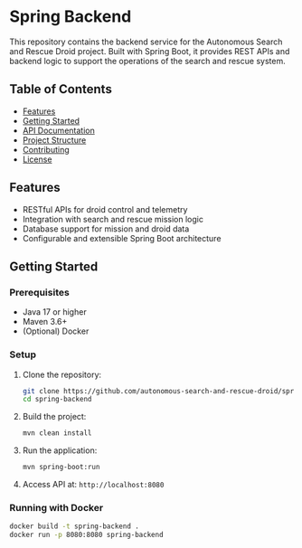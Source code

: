# Spring Backend

This repository contains the backend service for the Autonomous Search and Rescue Droid project. Built with Spring Boot, it provides REST APIs and backend logic to support the operations of the search and rescue system.

## Table of Contents

- [Features](#features)
- [Getting Started](#getting-started)
- [API Documentation](#api-documentation)
- [Project Structure](#project-structure)
- [Contributing](#contributing)
- [License](#license)

## Features

- RESTful APIs for droid control and telemetry
- Integration with search and rescue mission logic
- Database support for mission and droid data
- Configurable and extensible Spring Boot architecture

## Getting Started

### Prerequisites

- Java 17 or higher
- Maven 3.6+
- (Optional) Docker

### Setup

1. Clone the repository:

    ```bash
    git clone https://github.com/autonomous-search-and-rescue-droid/spring-backend.git
    cd spring-backend
    ```

2. Build the project:

    ```bash
    mvn clean install
    ```

3. Run the application:

    ```bash
    mvn spring-boot:run
    ```

4. Access API at: `http://localhost:8080`

### Running with Docker

```bash
docker build -t spring-backend .
docker run -p 8080:8080 spring-backend
